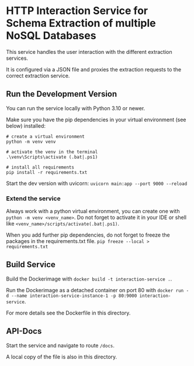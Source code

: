 # HTTP Interaction Service for Schema Extraction of multiple NoSQL Databases

This service handles the user interaction with the different extraction services.

It is configured via a JSON file and proxies the extraction requests to the correct extraction service.

## Run the Development Version
You can run the service locally with Python 3.10 or newer.

Make sure you have the pip dependencies in your virtual environment (see below) installed:
```
# create a virtual environment
python -m venv venv

# activate the venv in the terminal
.\venv\Scripts\activate (.bat|.ps1)

# install all requirements
pip install -r requirements.txt
```

Start the dev version with uvicorn:
`uvicorn main:app --port 9000 --reload`

### Extend the service
Always work with a python virtual environment, you can create one with `python -m venv <venv_name>`.
Do not forget to activate it in your IDE or shell like `<venv_name>/scripts/activate(.bat|.ps1)`.

When you add further pip dependencies, do not forget to freeze the packages in the requirements.txt file.
`pip freeze --local > requirements.txt`


## Build Service
Build the Dockerimage with `docker build -t interaction-service .`.

Run the Dockerimage as a detached container on port 80 with `docker run -d --name interaction-service-instance-1 -p 80:9000 interaction-service`.

For more details see the Dockerfile in this directory.

## API-Docs

Start the service and navigate to route `/docs`.

A local copy of the file is also in this directory.
